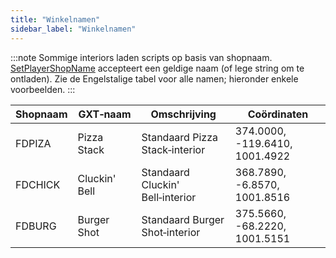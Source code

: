 ```yaml
---
title: "Winkelnamen"
sidebar_label: "Winkelnamen"
---
```


:::note
Sommige interiors laden scripts op basis van shopnaam. [SetPlayerShopName](../functions/SetPlayerShopName) accepteert een geldige naam (of lege string om te ontladen). Zie de Engelstalige tabel voor alle namen; hieronder enkele voorbeelden.
:::

| Shopnaam | GXT‑naam       | Omschrijving                          | Coördinaten                    |
| -------- | -------------- | -------------------------------------- | ------------------------------ |
| FDPIZA   | Pizza Stack    | Standaard Pizza Stack‑interior         | 374.0000, -119.6410, 1001.4922 |
| FDCHICK  | Cluckin' Bell  | Standaard Cluckin' Bell‑interior       | 368.7890, -6.8570, 1001.8516   |
| FDBURG   | Burger Shot    | Standaard Burger Shot‑interior         | 375.5660, -68.2220, 1001.5151  |


